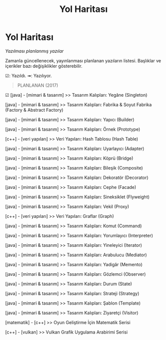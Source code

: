 ﻿---
layout: minimal
title: "Yol Haritası"
description: "Yazılması planlanmış yazılar"
permalink: /plan/
---
# Yol Haritası
*Yazılması planlanmış yazılar*

Zamanla güncellenecek, yayınlanması planlanan yazıların listesi. Başlıklar ve içerikler bazı değişiklikler gösterebilir.

☑: Yazıldı.
➟: Yazılıyor.

> PLANLANAN (2017)

 ☑ [java] - [mimari & tasarım] >> Tasarım Kalıpları: Yegâne (Singleton)

[java] - [mimari & tasarım] >> Tasarım Kalıpları: Fabrika & Soyut Fabrika (Factory & Abstract Factory)

[java] - [mimari & tasarım] >> Tasarım Kalıpları: Yapıcı (Builder)

[java] - [mimari & tasarım] >> Tasarım Kalıpları: Örnek (Prototype)


[c++] - [veri yapıları] >> Veri Yapıları: Hash Tablosu (Hash Table)

[java] - [mimari & tasarım] >> Tasarım Kalıpları: Uyarlayıcı (Adapter)

[java] - [mimari & tasarım] >> Tasarım Kalıpları: Köprü (Bridge)

[java] - [mimari & tasarım] >> Tasarım Kalıpları: Bileşik (Composite)

[java] - [mimari & tasarım] >> Tasarım Kalıpları: Dekoratör (Decorator)

[java] - [mimari & tasarım] >> Tasarım Kalıpları: Cephe (Facade)

[java] - [mimari & tasarım] >> Tasarım Kalıpları: Sineksiklet (Flyweight)

[java] - [mimari & tasarım] >> Tasarım Kalıpları: Vekil (Proxy)

[c++] - [veri yapıları] >> Veri Yapıları: Graflar (Graph)

[java] - [mimari & tasarım] >> Tasarım Kalıpları: Komut (Command)

[java] - [mimari & tasarım] >> Tasarım Kalıpları: Yorumlayıcı (Interpreter)

[java] - [mimari & tasarım] >> Tasarım Kalıpları: Yineleyici (Iterator)

[java] - [mimari & tasarım] >> Tasarım Kalıpları: Arabulucu (Mediator)

[java] - [mimari & tasarım] >> Tasarım Kalıpları: Yadigâr (Memento)

[java] - [mimari & tasarım] >> Tasarım Kalıpları: Gözlemci (Observer)

[java] - [mimari & tasarım] >> Tasarım Kalıpları: Durum (State)

[java] - [mimari & tasarım] >> Tasarım Kalıpları: Strateji (Strategy)

[java] - [mimari & tasarım] >> Tasarım Kalıpları: Şablon (Template)

[java] - [mimari & tasarım] >> Tasarım Kalıpları: Ziyaretçi (Visitor)


[matematik] - [c++] >> Oyun Geliştirme İçin Matematik Serisi

[c++] - [vulkan] >> Vulkan Grafik Uygulama Arabirimi Serisi
